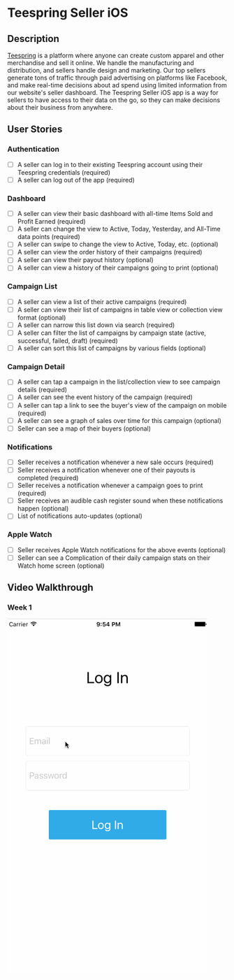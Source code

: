 # Teespring Seller iOS

## Description
[Teespring](https://www.teespring.com) is a platform where anyone can create custom apparel and other merchandise and sell it online. We handle the manufacturing and distribution, and sellers handle design and marketing. Our top sellers generate tons of traffic through paid advertising on platforms like Facebook, and make real-time decisions about ad spend using limited information from our website's seller dashboard. The Teespring Seller iOS app is a way for sellers to have access to their data on the go, so they can make decisions about their business from anywhere.

## User Stories
### Authentication
- [ ] A seller can log in to their existing Teespring account using their Teespring credentials (required)
- [ ] A seller can log out of the app (required)

### Dashboard
- [ ] A seller can view their basic dashboard with all-time Items Sold and Profit Earned (required)
- [ ] A seller can change the view to Active, Today, Yesterday, and All-Time data points (required)
- [ ] A seller can swipe to change the view to Active, Today, etc. (optional)
- [ ] A seller can view the order history of their campaigns (required)
- [ ] A seller can view their payout history (optional)
- [ ] A seller can view a history of their campaigns going to print (optional)

### Campaign List
- [ ] A seller can view a list of their active campaigns (required)
- [ ] A seller can view their list of campaigns in table view or collection view format (optional)
- [ ] A seller can narrow this list down via search (required)
- [ ] A seller can filter the list of campaigns by campaign state (active, successful, failed, draft) (required)
- [ ] A seller can sort this list of campaigns by various fields (optional)

### Campaign Detail
- [ ] A seller can tap a campaign in the list/collection view to see campaign details (required)
- [ ] A seller can see the event history of the campaign (required)
- [ ] A seller can tap a link to see the buyer's view of the campaign on mobile (required)
- [ ] A seller can see a graph of sales over time for this campaign (optional)
- [ ] Seller can see a map of their buyers (optional)

### Notifications
- [ ] Seller receives a notification whenever a new sale occurs (required)
- [ ] Seller receives a notification whenever one of their payouts is completed (required)
- [ ] Seller receives a notification whenever a campaign goes to print (required)
- [ ] Seller receives an audible cash register sound when these notifications happen (optional)
- [ ] List of notifications auto-updates (optional)

### Apple Watch
- [ ] Seller receives Apple Watch notifications for the above events (optional)
- [ ] Seller can see a Complication of their daily campaign stats on their Watch home screen (optional)

## Video Walkthrough
### Week 1
  <img src='screencaps/week1.gif' title='Video Walkthrough' width='' alt='Video Walkthrough' />
